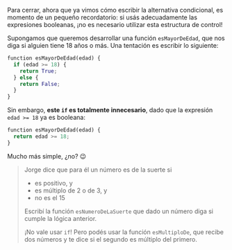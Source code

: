 Para cerrar, ahora que ya vimos cómo escribir la alternativa condicional, es momento de un pequeño recordatorio:
si usás adecuadamente las expresiones booleanas, ¡no es necesario utilizar esta estructura de control!

Supongamos que queremos desarrollar una función `esMayorDeEdad`, que nos diga si alguien tiene
18 años o más. Una tentación es escribir lo siguiente:

```python
function esMayorDeEdad(edad) {
  if (edad >= 18) {
    return True;
  } else {
    return False;
  }
}
```

Sin embargo, **este `if` es totalmente innecesario**, dado que la expresión `edad >= 18` ya es booleana:

```python
function esMayorDeEdad(edad) {
  return edad >= 18;
}
```

Mucho más simple, ¿no? :wink:

> Jorge dice que para él un número es de la suerte si
>
> * es positivo, y
> * es múltiplo de 2 o de 3, y
> * no es el 15
>
> Escribí la función `esNumeroDeLaSuerte` que dado un número diga si cumple la lógica anterior.
>
> ¡No vale usar `if`! Pero podés usar la función `esMultiploDe`, que recibe dos números y te dice si el segundo es múltiplo del primero.
